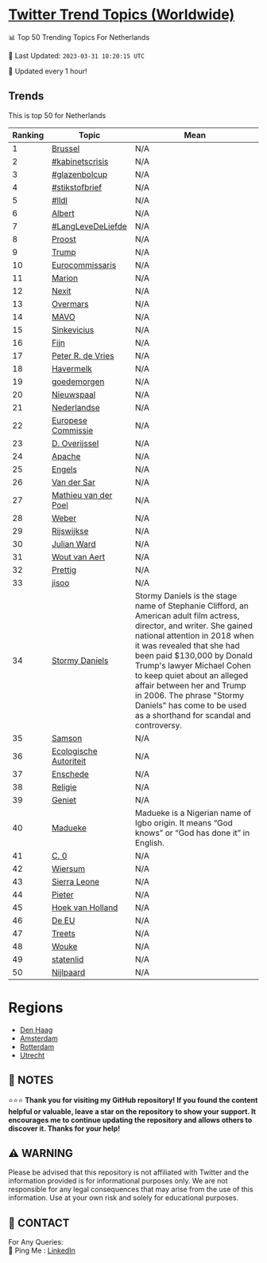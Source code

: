 [Twitter Trend Topics (Worldwide)](https://github.com/ErcinDedeoglu/Twitter-Trend-Topics)
==========


📊 Top 50 Trending Topics For Netherlands

📆 Last Updated: `2023-03-31 18:20:15 UTC`

🔧 Updated every 1 hour!


## Trends

This is top 50 for Netherlands

| Ranking | Topic | Mean |
| ------- | ------------ | ------------ |
| 1 | [Brussel](http://twitter.com/search?q=Brussel) | N/A |
| 2 | [#kabinetscrisis](http://twitter.com/search?q=%23kabinetscrisis) | N/A |
| 3 | [#glazenbolcup](http://twitter.com/search?q=%23glazenbolcup) | N/A |
| 4 | [#stikstofbrief](http://twitter.com/search?q=%23stikstofbrief) | N/A |
| 5 | [#lldl](http://twitter.com/search?q=%23lldl) | N/A |
| 6 | [Albert](http://twitter.com/search?q=Albert) | N/A |
| 7 | [#LangLeveDeLiefde](http://twitter.com/search?q=%23LangLeveDeLiefde) | N/A |
| 8 | [Proost](http://twitter.com/search?q=Proost) | N/A |
| 9 | [Trump](http://twitter.com/search?q=Trump) | N/A |
| 10 | [Eurocommissaris](http://twitter.com/search?q=Eurocommissaris) | N/A |
| 11 | [Marion](http://twitter.com/search?q=Marion) | N/A |
| 12 | [Nexit](http://twitter.com/search?q=Nexit) | N/A |
| 13 | [Overmars](http://twitter.com/search?q=Overmars) | N/A |
| 14 | [MAVO](http://twitter.com/search?q=MAVO) | N/A |
| 15 | [Sinkevicius](http://twitter.com/search?q=Sinkevicius) | N/A |
| 16 | [Fijn](http://twitter.com/search?q=Fijn) | N/A |
| 17 | [Peter R. de Vries](http://twitter.com/search?q=Peter+R.+de+Vries) | N/A |
| 18 | [Havermelk](http://twitter.com/search?q=Havermelk) | N/A |
| 19 | [goedemorgen](http://twitter.com/search?q=goedemorgen) | N/A |
| 20 | [Nieuwspaal](http://twitter.com/search?q=Nieuwspaal) | N/A |
| 21 | [Nederlandse](http://twitter.com/search?q=Nederlandse) | N/A |
| 22 | [Europese Commissie](http://twitter.com/search?q=Europese+Commissie) | N/A |
| 23 | [D. Overijssel](http://twitter.com/search?q=D.+Overijssel) | N/A |
| 24 | [Apache](http://twitter.com/search?q=Apache) | N/A |
| 25 | [Engels](http://twitter.com/search?q=Engels) | N/A |
| 26 | [Van der Sar](http://twitter.com/search?q=Van+der+Sar) | N/A |
| 27 | [Mathieu van der Poel](http://twitter.com/search?q=Mathieu+van+der+Poel) | N/A |
| 28 | [Weber](http://twitter.com/search?q=Weber) | N/A |
| 29 | [Rijswijkse](http://twitter.com/search?q=Rijswijkse) | N/A |
| 30 | [Julian Ward](http://twitter.com/search?q=Julian+Ward) | N/A |
| 31 | [Wout van Aert](http://twitter.com/search?q=Wout+van+Aert) | N/A |
| 32 | [Prettig](http://twitter.com/search?q=Prettig) | N/A |
| 33 | [jisoo](http://twitter.com/search?q=jisoo) | N/A |
| 34 | [Stormy Daniels](http://twitter.com/search?q=Stormy+Daniels) | Stormy Daniels is the stage name of Stephanie Clifford, an American adult film actress, director, and writer. She gained national attention in 2018 when it was revealed that she had been paid $130,000 by Donald Trump's lawyer Michael Cohen to keep quiet about an alleged affair between her and Trump in 2006. The phrase "Stormy Daniels" has come to be used as a shorthand for scandal and controversy. |
| 35 | [Samson](http://twitter.com/search?q=Samson) | N/A |
| 36 | [Ecologische Autoriteit](http://twitter.com/search?q=Ecologische+Autoriteit) | N/A |
| 37 | [Enschede](http://twitter.com/search?q=Enschede) | N/A |
| 38 | [Religie](http://twitter.com/search?q=Religie) | N/A |
| 39 | [Geniet](http://twitter.com/search?q=Geniet) | N/A |
| 40 | [Madueke](http://twitter.com/search?q=Madueke) | Madueke is a Nigerian name of Igbo origin. It means “God knows” or “God has done it” in English. |
| 41 | [C. 0](http://twitter.com/search?q=C.+0) | N/A |
| 42 | [Wiersum](http://twitter.com/search?q=Wiersum) | N/A |
| 43 | [Sierra Leone](http://twitter.com/search?q=Sierra+Leone) | N/A |
| 44 | [Pieter](http://twitter.com/search?q=Pieter) | N/A |
| 45 | [Hoek van Holland](http://twitter.com/search?q=Hoek+van+Holland) | N/A |
| 46 | [De EU](http://twitter.com/search?q=De+EU) | N/A |
| 47 | [Treets](http://twitter.com/search?q=Treets) | N/A |
| 48 | [Wouke](http://twitter.com/search?q=Wouke) | N/A |
| 49 | [statenlid](http://twitter.com/search?q=statenlid) | N/A |
| 50 | [Nijlpaard](http://twitter.com/search?q=Nijlpaard) | N/A |



# Regions

* [Den Haag](</Netherlands/Den Haag.md>)
* [Amsterdam](</Netherlands/Amsterdam.md>)
* [Rotterdam](</Netherlands/Rotterdam.md>)
* [Utrecht](</Netherlands/Utrecht.md>)



## 📝 NOTES

⭐⭐⭐ **Thank you for visiting my GitHub repository! If you found the content helpful or valuable, leave a star on the repository to show your support. It encourages me to continue updating the repository and allows others to discover it. Thanks for your help!**


## ⚠️ WARNING

Please be advised that this repository is not affiliated with Twitter and the information provided is for informational purposes only. We are not responsible for any legal consequences that may arise from the use of this information. Use at your own risk and solely for educational purposes.


## 📨 CONTACT

 For Any Queries:  
            🏓 Ping Me : [LinkedIn](https://www.linkedin.com/in/ercindedeoglu/)
